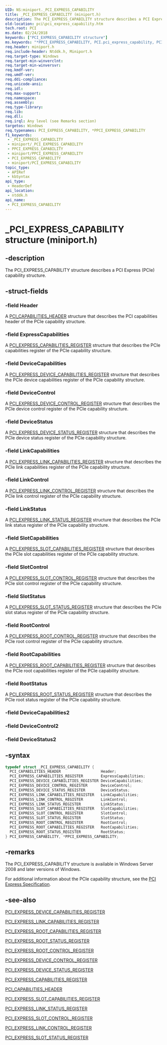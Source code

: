 ```yaml
---
UID: NS:miniport._PCI_EXPRESS_CAPABILITY
title: _PCI_EXPRESS_CAPABILITY (miniport.h)
description: The PCI_EXPRESS_CAPABILITY structure describes a PCI Express (PCIe) capability structure.
old-location: pci\pci_express_capability.htm
tech.root: PCI
ms.date: 02/24/2018
keywords: ["PCI_EXPRESS_CAPABILITY structure"]
ms.keywords: "*PPCI_EXPRESS_CAPABILITY, PCI.pci_express_capability, PCI_EXPRESS_CAPABILITY, PCI_EXPRESS_CAPABILITY structure [Buses], PPCI_EXPRESS_CAPABILITY, PPCI_EXPRESS_CAPABILITY structure pointer [Buses], _PCI_EXPRESS_CAPABILITY, ntddk/PCI_EXPRESS_CAPABILITY, ntddk/PPCI_EXPRESS_CAPABILITY, pci_struct_9c629781-bcee-486d-bab3-5d5b7441ac72.xml"
req.header: miniport.h
req.include-header: Ntddk.h, Miniport.h
req.target-type: Windows
req.target-min-winverclnt: 
req.target-min-winversvr: 
req.kmdf-ver: 
req.umdf-ver: 
req.ddi-compliance: 
req.unicode-ansi: 
req.idl: 
req.max-support: 
req.namespace: 
req.assembly: 
req.type-library: 
req.lib: 
req.dll: 
req.irql: Any level (see Remarks section)
targetos: Windows
req.typenames: PCI_EXPRESS_CAPABILITY, *PPCI_EXPRESS_CAPABILITY
f1_keywords:
 - _PCI_EXPRESS_CAPABILITY
 - miniport/_PCI_EXPRESS_CAPABILITY
 - PPCI_EXPRESS_CAPABILITY
 - miniport/PPCI_EXPRESS_CAPABILITY
 - PCI_EXPRESS_CAPABILITY
 - miniport/PCI_EXPRESS_CAPABILITY
topic_type:
 - APIRef
 - kbSyntax
api_type:
 - HeaderDef
api_location:
 - ntddk.h
api_name:
 - PCI_EXPRESS_CAPABILITY
---
```


# _PCI_EXPRESS_CAPABILITY structure (miniport.h)


## -description

The PCI_EXPRESS_CAPABILITY structure describes a PCI Express (PCIe) capability structure.

## -struct-fields

### -field Header

A <a href="/windows-hardware/drivers/ddi/wdm/ns-wdm-_pci_capabilities_header">PCI_CAPABILITIES_HEADER</a> structure that describes the PCI capabilities header of the PCIe capability structure.

### -field ExpressCapabilities

A <a href="/windows-hardware/drivers/ddi/ntddk/ns-ntddk-_pci_express_capabilities_register">PCI_EXPRESS_CAPABILITIES_REGISTER</a> structure that describes the PCIe capabilities register of the PCIe capability structure.

### -field DeviceCapabilities

A <a href="/windows-hardware/drivers/ddi/ntddk/ns-ntddk-_pci_express_device_capabilities_register">PCI_EXPRESS_DEVICE_CAPABILITIES_REGISTER</a> structure that describes the PCIe device capabilities register of the PCIe capability structure.

### -field DeviceControl

A <a href="/windows-hardware/drivers/ddi/ntddk/ns-ntddk-_pci_express_device_control_register">PCI_EXPRESS_DEVICE_CONTROL_REGISTER</a> structure that describes the PCIe device control register of the PCIe capability structure.

### -field DeviceStatus

A <a href="/windows-hardware/drivers/ddi/ntddk/ns-ntddk-_pci_express_device_status_register">PCI_EXPRESS_DEVICE_STATUS_REGISTER</a> structure that describes the PCIe device status register of the PCIe capability structure.

### -field LinkCapabilities

A <a href="/windows-hardware/drivers/ddi/ntddk/ns-ntddk-_pci_express_link_capabilities_register">PCI_EXPRESS_LINK_CAPABILITIES_REGISTER</a> structure that describes the PCIe link capabilities register of the PCIe capability structure.

### -field LinkControl

A <a href="/windows-hardware/drivers/ddi/ntddk/ns-ntddk-_pci_express_link_control_register">PCI_EXPRESS_LINK_CONTROL_REGISTER</a> structure that describes the PCIe link control register of the PCIe capability structure.

### -field LinkStatus

A <a href="/windows-hardware/drivers/ddi/ntddk/ns-ntddk-_pci_express_link_status_register">PCI_EXPRESS_LINK_STATUS_REGISTER</a> structure that describes the PCIe link status register of the PCIe capability structure.

### -field SlotCapabilities

A <a href="/windows-hardware/drivers/ddi/ntddk/ns-ntddk-_pci_express_slot_capabilities_register">PCI_EXPRESS_SLOT_CAPABILITIES_REGISTER</a> structure that describes the PCIe slot capabilities register of the PCIe capability structure.

### -field SlotControl

A <a href="/windows-hardware/drivers/ddi/ntddk/ns-ntddk-_pci_express_slot_control_register">PCI_EXPRESS_SLOT_CONTROL_REGISTER</a> structure that describes the PCIe slot control register of the PCIe capability structure.

### -field SlotStatus

A <a href="/windows-hardware/drivers/ddi/ntddk/ns-ntddk-_pci_express_slot_status_register">PCI_EXPRESS_SLOT_STATUS_REGISTER</a> structure that describes the PCIe slot status register of the PCIe capability structure.

### -field RootControl

A <a href="/windows-hardware/drivers/ddi/ntddk/ns-ntddk-_pci_express_root_control_register">PCI_EXPRESS_ROOT_CONTROL_REGISTER</a> structure that describes the PCIe root control register of the PCIe capability structure.

### -field RootCapabilities

A <a href="/windows-hardware/drivers/ddi/ntddk/ns-ntddk-_pci_express_root_capabilities_register">PCI_EXPRESS_ROOT_CAPABILITIES_REGISTER</a> structure that describes the PCIe root capabilities register of the PCIe capability structure.

### -field RootStatus

A <a href="/windows-hardware/drivers/ddi/ntddk/ns-ntddk-_pci_express_root_status_register">PCI_EXPRESS_ROOT_STATUS_REGISTER</a> structure that describes the PCIe root status register of the PCIe capability structure.

### -field DeviceCapabilities2

### -field DeviceControl2

### -field DeviceStatus2

## -syntax

```cpp
typedef struct _PCI_EXPRESS_CAPABILITY {
  PCI_CAPABILITIES_HEADER                  Header;
  PCI_EXPRESS_CAPABILITIES_REGISTER        ExpressCapabilities;
  PCI_EXPRESS_DEVICE_CAPABILITIES_REGISTER DeviceCapabilities;
  PCI_EXPRESS_DEVICE_CONTROL_REGISTER      DeviceControl;
  PCI_EXPRESS_DEVICE_STATUS_REGISTER       DeviceStatus;
  PCI_EXPRESS_LINK_CAPABILITIES_REGISTER   LinkCapabilities;
  PCI_EXPRESS_LINK_CONTROL_REGISTER        LinkControl;
  PCI_EXPRESS_LINK_STATUS_REGISTER         LinkStatus;
  PCI_EXPRESS_SLOT_CAPABILITIES_REGISTER   SlotCapabilities;
  PCI_EXPRESS_SLOT_CONTROL_REGISTER        SlotControl;
  PCI_EXPRESS_SLOT_STATUS_REGISTER         SlotStatus;
  PCI_EXPRESS_ROOT_CONTROL_REGISTER        RootControl;
  PCI_EXPRESS_ROOT_CAPABILITIES_REGISTER   RootCapabilities;
  PCI_EXPRESS_ROOT_STATUS_REGISTER         RootStatus;
} PCI_EXPRESS_CAPABILITY, *PPCI_EXPRESS_CAPABILITY;
```

## -remarks

The PCI_EXPRESS_CAPABILITY structure is available in Windows Server 2008 and later versions of Windows.

For additional information about the PCIe capability structure, see the <a href="https://go.microsoft.com/fwlink/p/?linkid=69486">PCI Express Specification</a>.

## -see-also

<a href="/windows-hardware/drivers/ddi/ntddk/ns-ntddk-_pci_express_device_capabilities_register">PCI_EXPRESS_DEVICE_CAPABILITIES_REGISTER</a>



<a href="/windows-hardware/drivers/ddi/ntddk/ns-ntddk-_pci_express_link_capabilities_register">PCI_EXPRESS_LINK_CAPABILITIES_REGISTER</a>



<a href="/windows-hardware/drivers/ddi/ntddk/ns-ntddk-_pci_express_root_capabilities_register">PCI_EXPRESS_ROOT_CAPABILITIES_REGISTER</a>



<a href="/windows-hardware/drivers/ddi/ntddk/ns-ntddk-_pci_express_root_status_register">PCI_EXPRESS_ROOT_STATUS_REGISTER</a>



<a href="/windows-hardware/drivers/ddi/ntddk/ns-ntddk-_pci_express_root_control_register">PCI_EXPRESS_ROOT_CONTROL_REGISTER</a>



<a href="/windows-hardware/drivers/ddi/ntddk/ns-ntddk-_pci_express_device_control_register">PCI_EXPRESS_DEVICE_CONTROL_REGISTER</a>



<a href="/windows-hardware/drivers/ddi/ntddk/ns-ntddk-_pci_express_device_status_register">PCI_EXPRESS_DEVICE_STATUS_REGISTER</a>



<a href="/windows-hardware/drivers/ddi/ntddk/ns-ntddk-_pci_express_capabilities_register">PCI_EXPRESS_CAPABILITIES_REGISTER</a>



<a href="/windows-hardware/drivers/ddi/wdm/ns-wdm-_pci_capabilities_header">PCI_CAPABILITIES_HEADER</a>



<a href="/windows-hardware/drivers/ddi/ntddk/ns-ntddk-_pci_express_slot_capabilities_register">PCI_EXPRESS_SLOT_CAPABILITIES_REGISTER</a>



<a href="/windows-hardware/drivers/ddi/ntddk/ns-ntddk-_pci_express_link_status_register">PCI_EXPRESS_LINK_STATUS_REGISTER</a>



<a href="/windows-hardware/drivers/ddi/ntddk/ns-ntddk-_pci_express_slot_control_register">PCI_EXPRESS_SLOT_CONTROL_REGISTER</a>



<a href="/windows-hardware/drivers/ddi/ntddk/ns-ntddk-_pci_express_link_control_register">PCI_EXPRESS_LINK_CONTROL_REGISTER</a>



<a href="/windows-hardware/drivers/ddi/ntddk/ns-ntddk-_pci_express_slot_status_register">PCI_EXPRESS_SLOT_STATUS_REGISTER</a>
